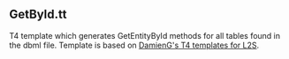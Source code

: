 GetById.tt
----------

T4 template which generates GetEntityById methods for all tables found in the dbml file.
Template is based on [DamienG's T4 templates for L2S](http://l2st4.codeplex.com/).